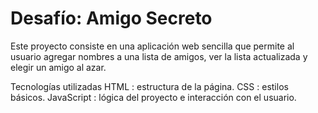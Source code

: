 <h1>Desafío: Amigo Secreto</h1>
Este proyecto consiste en una aplicación web sencilla que permite al usuario agregar nombres a una lista de amigos, ver la lista actualizada y elegir un amigo al azar.

Tecnologías utilizadas
HTML : estructura de la página.
CSS : estilos básicos.
JavaScript : lógica del proyecto e interacción con el usuario.
